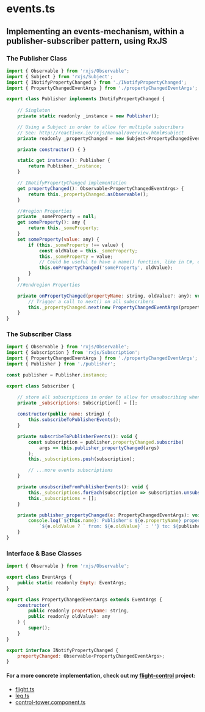 # events.ts

## Implementing an events-mechanism, within a publisher-subscriber pattern, using RxJS

### The Publisher Class
```javascript
import { Observable } from 'rxjs/Observable';
import { Subject } from 'rxjs/Subject';
import { INotifyPropertyChanged } from './INotifyPropertyChanged';
import { PropertyChangedEventArgs } from './propertyChangedEventArgs';

export class Publisher implements INotifyPropertyChanged {
    
    // Singleton
    private static readonly _instance = new Publisher();

    // Using a Subject in order to allow for multiple subscribers
    // See: http://reactivex.io/rxjs/manual/overview.html#subject
    private readonly _propertyChanged = new Subject<PropertyChangedEventArgs>();

    private constructor() { }

    static get instance(): Publisher {
        return Publisher._instance;
    }

    // INotifyPropertyChanged implementation
    get propertyChanged(): Observable<PropertyChangedEventArgs> {
        return this._propertyChanged.asObservable();
    }

    //#region Properties
    private _someProperty = null;
    get someProperty(): any {
        return this._someProperty;
    }
    set someProperty(value: any) {
        if (this._someProperty !== value) {
            const oldValue = this._someProperty;
            this._someProperty = value;
            // Could be useful to have a name() function, like in C#, e.g. name(this.someProperty)
            this.onPropertyChanged('someProperty', oldValue);
        }
    }
    //#endregion Properties

    private onPropertyChanged(propertyName: string, oldValue?: any): void {
        // Trigger a call to next() on all subscribers
        this._propertyChanged.next(new PropertyChangedEventArgs(propertyName, oldValue));
    }
}
```

### The Subscriber Class
```javascript
import { Observable } from 'rxjs/Observable';
import { Subscription } from 'rxjs/Subscription';
import { PropertyChangedEventArgs } from './propertyChangedEventArgs';
import { Publisher } from './publisher';

const publisher = Publisher.instance;

export class Subscriber {

    // store all subscriptions in order to allow for unsubscribing when needed
    private _subscriptions: Subscription[] = [];
    
    constructor(public name: string) {
        this.subscribeToPublisherEvents();
    }

    private subscribeToPublisherEvents(): void {
        const subscription = publisher.propertyChanged.subscribe(
            args => this.publisher_propertyChanged(args)
        );
        this._subscriptions.push(subscription);

        // ...more events subscriptions
    }

    private unsubscribeFromPublisherEvents(): void {
        this._subscriptions.forEach(subscription => subscription.unsubscribe());
        this._subscriptions = [];
    }

    private publisher_propertyChanged(e: PropertyChangedEventArgs): void {
        console.log(`${this.name}: Publisher's ${e.propertyName} property has changed` +
            `${e.oldValue ? ` from: ${e.oldValue}` : ''} to: ${publisher[e.propertyName]}`);
    }
}
```

### Interface & Base Classes
```javascript
import { Observable } from 'rxjs/Observable';

export class EventArgs {
    public static readonly Empty: EventArgs;
}

export class PropertyChangedEventArgs extends EventArgs {
    constructor(
        public readonly propertyName: string,
        public readonly oldValue?: any
    ) {
        super();
    }
}

export interface INotifyPropertyChanged {
    propertyChanged: Observable<PropertyChangedEventArgs>;
}
```

#### For a more concrete implementation, check out my [flight-control](https://github.com/PrisonerM13/flight-control) project:
+ [flight.ts](https://github.com/PrisonerM13/flight-control/blob/master/control-tower/src/app/models/flight.ts)
+ [leg.ts](https://github.com/PrisonerM13/flight-control/blob/master/control-tower/src/app/models/leg.ts)
+ [control-tower.component.ts](https://github.com/PrisonerM13/flight-control/blob/master/control-tower/src/app/components/control-tower/control-tower.component.ts#L771)
